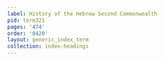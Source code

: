 ```yaml
---
label: History of the Hebrew Second Commonwealth
pid: term321
pages: '474'
order: '0420'
layout: generic_index_term
collection: index-headings
---
```


